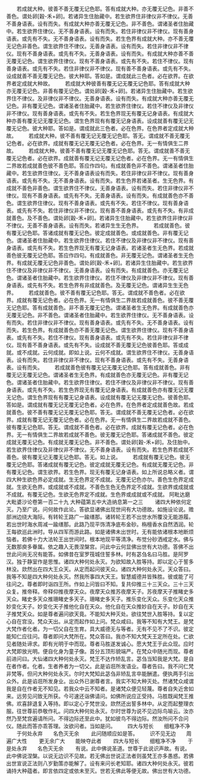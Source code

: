 <!-- { "loadSidebar": true } -->
　　若成就大种。彼善不善无覆无记色耶。答有成就大种。亦无覆无记色。非善不善色。谓处卵[穀-禾+卵]。若诸异生住胎藏中。若生欲界住非律仪非不律仪。无善不善身语表。设有而失。有成就大种亦善无覆无记色。非不善色。谓诸圣者住胎藏中。若生欲界住律仪。无不善身语表。设有而失。若住非律仪非不律仪。现有善身语表。或先有不失。无不善身语表。设有而失。若生色界有成就大种。亦不善无覆无记色非善色。谓生欲界住不律仪。无善身语表。设有而失。若住非律仪非不律仪。现有不善身语表。或先有不失。无善身语表。设有而失。有成就大种亦善不善无覆无记色。谓生欲界住律仪。现有不善身语表。或先有不失。若住不律仪。现有善身语表。或先有不失。若住非律仪非不律仪。现有善不善身语表。或先有不失。设成就善不善无覆无记色。彼大种耶。答如是。谓成就此三色者。必在欲界。在欲界者定成就大种故。
　　若成就大种彼善有覆无记无覆无记色耶。答有成就大种亦无覆无记色。非善有覆无记色。谓处卵[穀-禾+卵]。若诸异生住胎藏中。若生欲界住不律仪。及非律仪非不律仪。无善身语表。设有而失。有成就大种亦善无覆无记色。非有覆无记色。谓诸圣者住胎藏中。若生欲界住律仪。若住不律仪及非律仪非不律仪。现有善身语表。或先有不失。若生色界现无有覆无记身语表。有成就大种亦善有覆无记无覆无记色。谓生色界现有有覆无记身语表。设成就善有覆无记无覆无记色。彼大种耶。答如是。谓成就此三色者。必在色界。在色界者定成就大种故。
　　若成就大种。彼不善有覆无记无覆无记色耶。答无。谓成就不善无覆无记色者。必在欲界。成就有覆无记无覆无记色者。必在色界。无一有情俱生二界故。
　　若成就大种。彼善不善有覆无记无覆无记色耶。答无。谓成就善不善无覆无记色者。必在欲界。成就善有覆无记无覆无记色者。必在色界。无一有情俱生二界故若成就善色彼不善色耶。答应作四句。有成就善色非不善色。谓诸圣者住胎藏中。若生欲界住律仪。无不善身语表设有而失。若住非律仪非不律仪。现有善身语表。或先有不失。无不善身语表。设有而失。若生色界若诸圣者。生无色界。有成就不善色非善色。谓生欲界住不律仪。无善身语表。设有而失。若住非律仪非不律仪。现有不善身语表。或先有不失。无善身语表。设有而失。有成就善色亦不善色。谓生欲界住律仪。现有不善身语表。或先有不失。若住不律仪。现有善身语表。或先有不失。若住非律仪非不律仪。现有善不善身语表。或先有不失。有非成就善色。及不善色。谓处卵[穀-禾+卵]。若诸异生住胎藏中。若生欲界住非律仪非不律仪。无善不善身语表。设有而失。若诸异生生无色界。
　　若成就善色。彼有覆无记色耶。答诸成就有覆无记色。彼定成就善色。或成就善色。非有覆无记色。谓诸圣者住胎藏中。若生欲界住律仪。若住不律仪及非律仪非不律仪。现有善身语表。或先有不失。若生色界现无有覆无记身语表。若诸圣者生无色界。若成就善色彼无覆无记色耶。答应作四句。有成就善色。非无覆无记色。谓诸圣者生无色界。有成就无覆无记色非善色。谓处卵[穀-禾+卵]。若诸异生住胎藏中。若生欲界住不律仪及非律仪非不律仪。无善身语表。设有而失。有成就善色。亦无覆无记色。谓诸圣者住胎藏中。若生欲界住律仪。若住不律仪及非律仪非不律仪。现有善身语表。或先有不失。若生色界有非成就善色。及无覆无记色。谓诸异生生无色界。
　　若成就善色。彼不善有覆无记色耶。答无。谓成就不善色者。必在欲界。成就有覆无记色者。必在色界。无一有情俱生二界故若成就善色。彼不善无覆无记色耶。答有成就善色。非不善无覆无记色。谓诸圣者生无色界。有成就善色亦无覆无记色。非不善色。谓诸圣者住胎藏中。若生欲界住律仪。无不善身语表。设有而失。若住非律仪非不律仪。现有善身语表。或先有不失。无不善身语表。设有而失。若生色界。有成就善色亦不善无覆无记色。谓生欲界住律仪。现有不善身语表。或先有不失。若住不律仪。现有善身语表。或先有不失。若住非律仪非不律仪。现有善不善身语表。或先有不失。设成就不善无覆无记色彼善色耶。答或成就。或不成就。云何成就。即如上说。云何不成就。谓生欲界住不律仪。无善身语表。设有而失。若住非律仪非不律仪。现有不善身语表。或先有不失。无善身语表。设有而失。
　　若成就善色彼有覆无记无覆无记色耶。答有成就善色。非有覆无记无覆无记色。谓诸圣者生无色界。有成就善色亦无覆无记色。非有覆无记色。谓诸圣者住胎藏中。若生欲界住律仪。若住不律仪及非律仪非不律仪。现有善身语表。或先有不失。若生色界现无有覆无记身语表。有成就善色亦有覆无记无覆无记色。谓生色界现有有覆无记身语表。设成就有覆无记无覆无记色。彼善色耶。答如是。谓成就有覆无记无覆无记色者。必在色界。在色界者定成就善色故。若成就善色。彼不善有覆无记无覆无记色耶。答无。谓成就不善无覆无记色者。必在欲界。成就有覆无记无覆无记色者。必在色界。无一有情俱生二界故若成就不善色。彼有覆无记色耶。答无。谓成就不善色者。必在欲界。成就有覆无记色者。必在色界。无一有情俱生二界故若成就不善色。彼无覆无记色耶。答诸成就不善色。彼定成就无覆无记色。有成就无覆无记色。非不善色。谓处卵[穀-禾+卵]。及住胎中。若生欲界住律仪及非律仪非不律仪。无不善身语表。设有而失。若生色界若成就不善色。彼有覆无记无覆无记色耶。答无。如上说。
　　若成就有覆无记色。彼无覆无记色耶。答诸成就有覆无记色。彼定成就无覆无记色。有成就无覆无记色。非有覆无记色。谓生欲界。若生色界。现无有覆无记身语表。如上所说总略义者。谓四大种生欲色界必定成就。生无色界定不成就。无覆无记色亦尔。善色生色界定成就。生欲无色界。或成就或不成就。不善色生色无色界定不成就。生欲界或成就或不成就。有覆无记色。生欲无色界定不成就。生色界或成就或不成就。
阿毗达磨大毗婆沙论卷第一百二十九
大种蕴第五中大造纳息第一之三
　　诸四大种依何定灭。乃至广说。问何故作此论。答欲显诸佛出现世间有大功德故。如施设论说。赡部洲边绕大海际。有转轮王路广一踰缮那。诸转轮王若不出世水所覆没无能游履。若出世时海水周减一踰缮那。此路乃现平饰清净底布金砂。栴檀香水自然洒润。轮王每欲巡此洲时。导从四军而游此路。如是诸佛未出世时。无有能依诸根本地断烦恼者。若佛十力大法轮王出世间时。根本地现平等清净。布觉分砂洒戒定水。佛与无数那庾多眷属。依之趣入无畏涅槃宫。问此中云何显佛出世有大功德。答佛不出世此问尚无况有能答。如佛昔在室罗筏城住誓多林。时有苾刍名曰马胜。是阿罗汉。独于静室作是思惟。诸四大种何处永灭。为欲知故入胜等持。即以定心于誓多林没。欻然出在四大王众天。从定而起问彼天众。诸四大种何处永灭。天众答曰。我等不知是四大种何处永灭。然我所事四大天王。智慧威德并皆殊胜。彼或能了可往问之。尊者即时诣四王所。作如上问皆曰不知。复共仰推三十三天众。三十三天众复。推帝释。帝释仰推夜摩天众。夜摩天众推苏夜摩天子。苏夜摩天子推睹史多天众。睹史多天众推珊睹史多天子。珊睹史多天子。推乐变化天众。乐变化天众推妙变化天子。妙变化天子推他化自在天众。他化自在天众推妙自在天子。妙自在天子推梵天众。如是尊者遍问欲天竟。不能知大种灭处。欲往梵世入胜等持。复以定心自在宫没。梵众天出。从定而起作如上问。梵众咸曰。我等不知有大梵王。是梵大梵作者化者。为一切父自在生育。具大威德无与等者。无有不见不了不识。彼定能知仁应往问。尊者即问大梵所在。梵众答曰。我亦不知大梵天王定所在处。仁欲见者随处谛求。即有光明于中而现。尊者马胜遂发诚心。愿大梵王于此众现。应时大梵即放光明。便自化身为童子像。首分五顶形貌端严。在梵众中随光而现。尊者前进问曰。大仙诸四大种何处永灭。梵王不达作矫乱言。苾刍当知我是大梵。是自在者作者。化者。生者养者为一切父。此是谄诳所发语业。尊者告曰。我不问仁梵非梵等。但问大种何处永灭。尔时大梵知此苾刍非矫乱言卒能酬遣。便执两手引出众外。此是谄诳所发身业。出众外已谢尊者言。我实不知大种灭处。然诸梵众咸谓我是自在作者无不知见。若我众中云不知者。是诸梵众便见轻蔑。尊者自失近舍如来。远劳见问致无所获。今可速还诣佛请问。如佛所说应正受持。马胜既闻梵王推佛。欢喜辞退复入等持。即以定心于梵世没。欻然还出誓多林中。从定而起整理衣服。往世尊前恭敬作礼。问四大种何处永灭。尔时世尊为说不见边际鸟喻云。汝亦然乃至梵宫遍请所问。不得边际还至此中。犹如彼鸟不得边际。然汝所问不合问仪。随此而答亦乖答理。汝欲问者。当如是问。
　　四大与短长　　细粗净不净
　　于何处永弃　　名色灭无余
　　此问随顺应如是答。
　　识不见无边　　周遍广大性
　　更无余广大　　能映夺此者
　　四大与短长　　细粗净不净
　　于是处永弃　　名色灭无余
　　有说。此中佛说圣道。世尊于此说识声故。有说。此中佛说涅槃。以说无边识不见故。若无佛出世说正法者则虽梵王亦多愚惑。若佛出世宣说正法则八岁勤策亦能解了。设有来问长老知耶。诸四大种何处永灭。彼若诵持大种蕴者。即言依四定或依未至灭。世若无佛此等便无故。佛出世有大功德。
